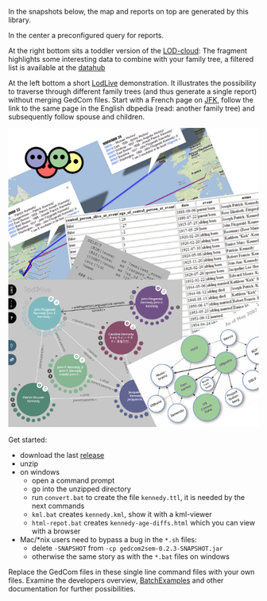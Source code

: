 In the snapshots below, the map and reports on top are generated by this library.

In the center a preconfigured query for reports.

At the right bottom sits a toddler version of the [LOD-cloud](http://lod-cloud.net/):
The fragment highlights some interesting data to combine with your family tree,
a filtered list is available at the [datahub](http://datahub.io/tag/genealogy)

At the left bottom a short [LodLive](http://en.lodlive.it) demonstration.
It illustrates the possibility to traverse through different family trees
(and thus generate a single report) without merging GedCom files. 
Start with a French page on
[JFK](http://en.lodlive.it/?http://fr.dbpedia.org/resource/John_Fitzgerald_Kennedy),
follow the link to the same page in the English dbpedia (read: another family tree) 
and subsequently follow spouse and children.

![](images/samples.png)

Get started:
* download the last [release](https://github.com/jo-pol/gedcom2sem/releases)
* unzip
* on windows 
  * open a command prompt
  * go into the unzipped directory
  * run `convert.bat` to create the file `kennedy.ttl`, it is needed by the next commands
  * `kml.bat` creates `kennedy.kml`, show it with a kml-viewer
  * `html-repot.bat` creates `kennedy-age-diffs.html` which you can view with a browser
* Mac/*nix users need to bypass a bug in the `*.sh` files:
  * delete `-SNAPSHOT` from `-cp gedcom2sem-0.2.3-SNAPSHOT.jar`
  * otherwise the same story as with the `*.bat` files on windows

Replace the GedCom files in these single line command files with your own files.
Examine the developers overview, [BatchExamples] and other documentation for further possibilities.

[BatchExamples]: https://github.com/jo-pol/gedcom2sem/blob/83711b81/src/test/java/gedcom2sem/BatchExamples.java
